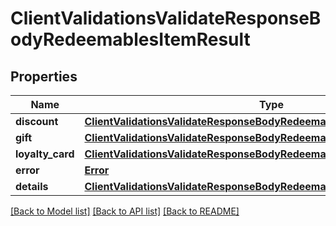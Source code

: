 # ClientValidationsValidateResponseBodyRedeemablesItemResult


## Properties

Name | Type | Description | Notes
------------ | ------------- | ------------- | -------------
**discount** | [**ClientValidationsValidateResponseBodyRedeemablesItemResultDiscount**](ClientValidationsValidateResponseBodyRedeemablesItemResultDiscount.md) |  | [optional] 
**gift** | [**ClientValidationsValidateResponseBodyRedeemablesItemResultGift**](ClientValidationsValidateResponseBodyRedeemablesItemResultGift.md) |  | [optional] 
**loyalty_card** | [**ClientValidationsValidateResponseBodyRedeemablesItemResultLoyaltyCard**](ClientValidationsValidateResponseBodyRedeemablesItemResultLoyaltyCard.md) |  | [optional] 
**error** | [**Error**](Error.md) |  | [optional] 
**details** | [**ClientValidationsValidateResponseBodyRedeemablesItemResultDetails**](ClientValidationsValidateResponseBodyRedeemablesItemResultDetails.md) |  | [optional] 

[[Back to Model list]](../README.md#documentation-for-models) [[Back to API list]](../README.md#documentation-for-api-endpoints) [[Back to README]](../README.md)


